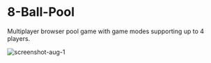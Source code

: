 # 8-Ball-Pool

Multiplayer browser pool game with game modes supporting up to 4 players.

![screenshot-aug-1](https://github.com/user-attachments/assets/eb1ee565-f326-43d4-aecf-78a091504681)
